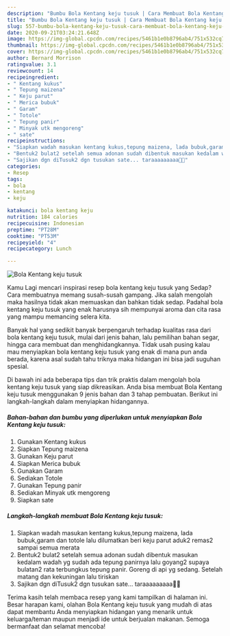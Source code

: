 ```yaml
---
description: "Bumbu Bola Kentang keju tusuk | Cara Membuat Bola Kentang keju tusuk Yang Lezat Sekali"
title: "Bumbu Bola Kentang keju tusuk | Cara Membuat Bola Kentang keju tusuk Yang Lezat Sekali"
slug: 557-bumbu-bola-kentang-keju-tusuk-cara-membuat-bola-kentang-keju-tusuk-yang-lezat-sekali
date: 2020-09-21T03:24:21.648Z
image: https://img-global.cpcdn.com/recipes/5461b1e0b8796ab4/751x532cq70/bola-kentang-keju-tusuk-foto-resep-utama.jpg
thumbnail: https://img-global.cpcdn.com/recipes/5461b1e0b8796ab4/751x532cq70/bola-kentang-keju-tusuk-foto-resep-utama.jpg
cover: https://img-global.cpcdn.com/recipes/5461b1e0b8796ab4/751x532cq70/bola-kentang-keju-tusuk-foto-resep-utama.jpg
author: Bernard Morrison
ratingvalue: 3.1
reviewcount: 14
recipeingredient:
- " Kentang kukus"
- " Tepung maizena"
- " Keju parut"
- " Merica bubuk"
- " Garam"
- " Totole"
- " Tepung panir"
- " Minyak utk mengoreng"
- " sate"
recipeinstructions:
- "Siapkan wadah masukan kentang kukus,tepung maizena, lada bubuk,garam dan totole lalu dilumatkan beri keju parut aduk2 remas2 sampai semua merata"
- "Bentuk2 bulat2 setelah semua adonan sudah dibentuk masukan kedalam wadah yg sudah ada tepung panirnya lalu goyang2 supaya bulatan2 rata terbungkus tepung panir. Goreng di api yg sedang. Setelah matang dan kekuningan lalu tiriskan"
- "Sajikan dgn diTusuk2 dgn tusukan sate... taraaaaaaaaa🤤🤩"
categories:
- Resep
tags:
- bola
- kentang
- keju

katakunci: bola kentang keju 
nutrition: 184 calories
recipecuisine: Indonesian
preptime: "PT28M"
cooktime: "PT53M"
recipeyield: "4"
recipecategory: Lunch

---
```



![Bola Kentang keju tusuk](https://img-global.cpcdn.com/recipes/5461b1e0b8796ab4/751x532cq70/bola-kentang-keju-tusuk-foto-resep-utama.jpg)

Kamu Lagi mencari inspirasi resep bola kentang keju tusuk yang Sedap? Cara membuatnya memang susah-susah gampang. Jika salah mengolah maka hasilnya tidak akan memuaskan dan bahkan tidak sedap. Padahal bola kentang keju tusuk yang enak harusnya sih mempunyai aroma dan cita rasa yang mampu memancing selera kita.

Banyak hal yang sedikit banyak berpengaruh terhadap kualitas rasa dari bola kentang keju tusuk, mulai dari jenis bahan, lalu pemilihan bahan segar, hingga cara membuat dan menghidangkannya. Tidak usah pusing kalau mau menyiapkan bola kentang keju tusuk yang enak di mana pun anda berada, karena asal sudah tahu triknya maka hidangan ini bisa jadi suguhan spesial.




Di bawah ini ada beberapa tips dan trik praktis dalam mengolah bola kentang keju tusuk yang siap dikreasikan. Anda bisa membuat Bola Kentang keju tusuk menggunakan 9 jenis bahan dan 3 tahap pembuatan. Berikut ini langkah-langkah dalam menyiapkan hidangannya.

<!--inarticleads1-->

##### Bahan-bahan dan bumbu yang diperlukan untuk menyiapkan Bola Kentang keju tusuk:

1. Gunakan  Kentang kukus
1. Siapkan  Tepung maizena
1. Gunakan  Keju parut
1. Siapkan  Merica bubuk
1. Gunakan  Garam
1. Sediakan  Totole
1. Gunakan  Tepung panir
1. Sediakan  Minyak utk mengoreng
1. Siapkan  sate




<!--inarticleads2-->

##### Langkah-langkah membuat Bola Kentang keju tusuk:

1. Siapkan wadah masukan kentang kukus,tepung maizena, lada bubuk,garam dan totole lalu dilumatkan beri keju parut aduk2 remas2 sampai semua merata
1. Bentuk2 bulat2 setelah semua adonan sudah dibentuk masukan kedalam wadah yg sudah ada tepung panirnya lalu goyang2 supaya bulatan2 rata terbungkus tepung panir. Goreng di api yg sedang. Setelah matang dan kekuningan lalu tiriskan
1. Sajikan dgn diTusuk2 dgn tusukan sate... taraaaaaaaaa🤤🤩




Terima kasih telah membaca resep yang kami tampilkan di halaman ini. Besar harapan kami, olahan Bola Kentang keju tusuk yang mudah di atas dapat membantu Anda menyiapkan hidangan yang menarik untuk keluarga/teman maupun menjadi ide untuk berjualan makanan. Semoga bermanfaat dan selamat mencoba!
